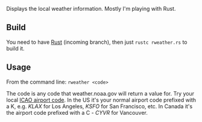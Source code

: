 Displays the local weather information. Mostly I'm playing with Rust.

## Build

You need to have [Rust](http://www.rust-lang.org/) (incoming branch), then just `rustc rweather.rs` to build it.

## Usage

From the command line: `rweather <code>`

The code is any code that weather.noaa.gov will return a value for. Try your local [ICAO airport code](http://en.wikipedia.org/wiki/List_of_airports_by_ICAO_code). In the US it's your normal airport code prefixed with a K, e.g. _KLAX_ for Los Angeles, _KSFO_ for San Francisco, etc. In Canada it's the airport code prefixed with a C - _CYVR_ for Vancouver.

